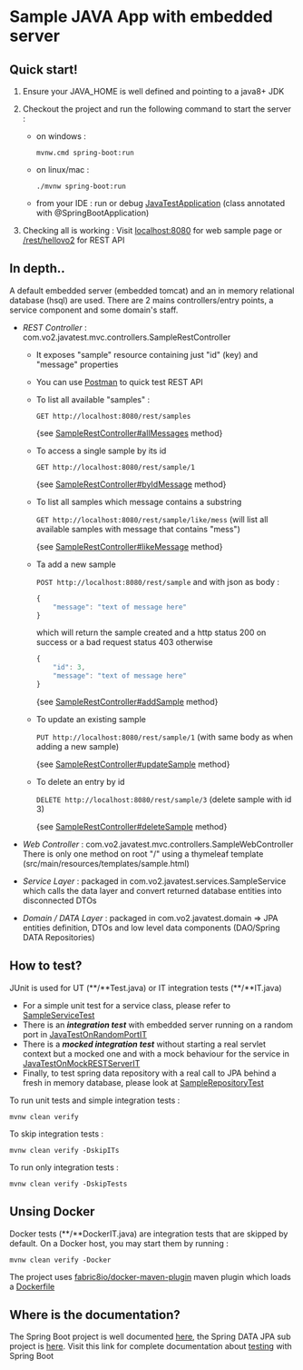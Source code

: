 # Sample JAVA App with embedded server

## Quick start!

1. Ensure your JAVA_HOME is well defined and pointing to a java8+ JDK

2. Checkout the project and run the following command to start the server :

    - on windows :

        `mvnw.cmd spring-boot:run`

    - on linux/mac :

        `./mvnw spring-boot:run`

    - from your IDE :
    run or debug [JavaTestApplication](./src/main/java/com/vo2/JavaTestApplication.java) (class annotated with @SpringBootApplication)
 
3. Checking all is working :
    Visit 
    [localhost:8080](http://localhost:8080/)
    for web sample page or 
    [/rest/hellovo2](http://localhost:8080/rest/hellovo2) for REST API
     
    
## In depth..

A default embedded server (embedded tomcat) and an in memory relational database (hsql) are used.
There are 2 mains controllers/entry points, a service component and some domain's staff. 
- _REST Controller_ : com.vo2.javatest.mvc.controllers.SampleRestController
    - It exposes "sample" resource containing just "id" (key) and "message" properties
    - You can use [Postman](https://www.getpostman.com/docs/) to quick test REST API
    - To list all available "samples" :
        
        `GET http://localhost:8080/rest/samples`
        
        {see [SampleRestController#allMessages](./src/main/java/com/vo2/javatest/mvc/controllers/SampleRestController.java#L39) method}

    - To access a single sample by its id
        
        `GET http://localhost:8080/rest/sample/1`
        
        {see   [SampleRestController#byIdMessage](./src/main/java/com/vo2/javatest/mvc/controllers/SampleRestController.java#L52) method}

    - To list all samples which message contains a substring
         
        `GET http://localhost:8080/rest/sample/like/mess` (will list all available samples with message that contains "mess")
        
        {see [SampleRestController#likeMessage](./src/main/java/com/vo2/javatest/mvc/controllers/SampleRestController.java#L128) method}

    - Ta add a new sample

        `POST http://localhost:8080/rest/sample`
        and with json as body :
        ```javascript
        {
            "message": "text of message here"
        }
        ```

        which will return the sample created and a http status 200 on success or a bad request status 403 otherwise
        ```javascript
        {
            "id": 3,
            "message": "text of message here"
        }
        ```

        {see [SampleRestController#addSample](./src/main/java/com/vo2/javatest/mvc/controllers/SampleRestController.java#L66) method}

    - To update an existing sample

        `PUT http://localhost:8080/rest/sample/1` (with same body as when adding a new sample)

        {see [SampleRestController#updateSample](./src/main/java/com/vo2/javatest/mvc/controllers/SampleRestController.java#L85) method}

    - To delete an entry by id

        `DELETE http://localhost:8080/rest/sample/3` (delete sample with id 3)

        {see [SampleRestController#deleteSample](./src/main/java/com/vo2/javatest/mvc/controllers/SampleRestController.java#L109) method}

- _Web Controller_ : com.vo2.javatest.mvc.controllers.SampleWebController
    There is only one method on root "/" using a thymeleaf template (src/main/resources/templates/sample.html)
    
- _Service Layer_ : packaged in com.vo2.javatest.services.SampleService which calls the data layer and convert returned database entities into disconnected DTOs
- _Domain / DATA Layer_ : packaged in com.vo2.javatest.domain => JPA entities definition, DTOs and low level data components (DAO/Spring DATA Repositories)

## How to test?

JUnit is used for UT (\*\*/\*\*Test.java) or IT integration tests (\*\*/\*\*IT.java)

- For a simple unit test for a service class, please refer to [SampleServiceTest](./src/test/java/com/vo2/javatest/services/SampleServiceTest.java)
- There is an _**integration test**_ with embedded server running on a random port in [JavaTestOnRandomPortIT](./src/test/java/com/vo2/javatest/integration/JavaTestOnRandomPortIT.java)
- There is a _**mocked integration test**_ without starting a real servlet context but a mocked one and with a mock behaviour for the service in [JavaTestOnMockRESTServerIT](./src/test/java/com/vo2/javatest/JavaTestOnMockRESTServerIT.java)
- Finally, to test spring data repository with a real call to JPA behind a fresh in memory database, please look at [SampleRepositoryTest](./src/test/java/com/vo2/javatest/domain/repositories/SampleRepositoryTest.java)

To run unit tests and simple integration tests :

   `mvnw clean verify`

To skip integration tests :

   `mvnw clean verify -DskipITs`

To run only integration tests :

   `mvnw clean verify -DskipTests`

## Unsing Docker
Docker tests (\*\*/\*\*DockerIT.java) are integration tests that are skipped by default.
On a Docker host, you may start them by running :

   `mvnw clean verify -Docker`

The project uses [fabric8io/docker-maven-plugin](https://dmp.fabric8.io/) maven plugin which loads a [Dockerfile](./src/min/docker/Dockerfile)


## Where is the documentation?

The Spring Boot project is well documented [here](https://docs.spring.io/spring-boot/docs/current/reference/htmlsingle/),
the Spring DATA JPA sub project is [here](http://docs.spring.io/spring-data/jpa/docs/current/reference/html/). Visit this link for complete documentation about
[testing](https://docs.spring.io/spring-boot/docs/current/reference/html/boot-features-testing.html) with Spring Boot
